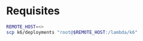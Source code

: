 # Requisites

```sh
REMOTE_HOST=<>
scp k6/deployments "root@$REMOTE_HOST:/lambda/k6"
```

#

```


```
